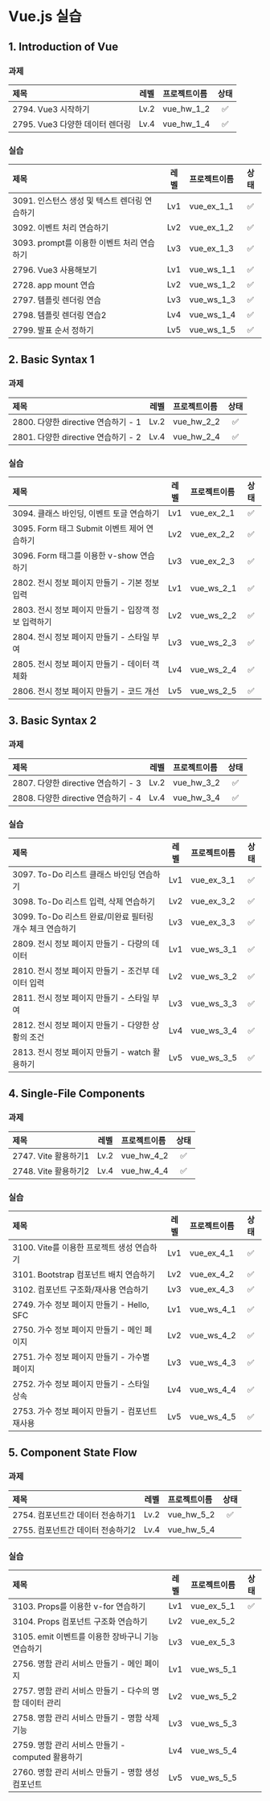 # Vue.js 실습 

## 1. Introduction of Vue

### 과제

|제목|레벨|프로젝트이름|상태|
|:----------|:-----------:|:----------|:------------:|
|2794. Vue3 시작하기|Lv.2|vue_hw_1_2|✅|
|2795. Vue3 다양한 데이터 렌더링|Lv.4|vue_hw_1_4|✅|

### 실습

|제목|레벨|프로젝트이름|상태|
|:----------|:-----------:|:----------|:------------:|
|3091. 인스턴스 생성 및 텍스트 렌더링 연습하기|Lv1|vue_ex_1_1|✅|
|3092. 이벤트 처리 연습하기|Lv2|vue_ex_1_2|✅|
|3093. prompt를 이용한 이벤트 처리 연습하기|Lv3|vue_ex_1_3|✅|
|2796. Vue3 사용해보기|Lv1|vue_ws_1_1|✅|
|2728. app mount 연습|Lv2|vue_ws_1_2|✅|
|2797. 템플릿 렌더링 연습|Lv3|vue_ws_1_3|✅|
|2798. 템플릿 렌더링 연습2|Lv4|vue_ws_1_4|✅|
|2799. 발표 순서 정하기|Lv5|vue_ws_1_5|✅|



## 2. Basic Syntax 1

### 과제

|제목|레벨|프로젝트이름|상태|
|:----------|:-----------:|:----------|:------------:|
|2800. 다양한 directive 연습하기 - 1|Lv.2|vue_hw_2_2|✅|
|2801. 다양한 directive 연습하기 - 2|Lv.4|vue_hw_2_4|✅|

### 실습

|제목|레벨|프로젝트이름|상태|
|:----------|:-----------:|:----------|:------------:|
|3094. 클래스 바인딩, 이벤트 토글 연습하기|Lv1|vue_ex_2_1|✅|
|3095. Form 태그 Submit 이벤트 제어 연습하기|Lv2|vue_ex_2_2|✅|
|3096. Form 태그를 이용한 v-show 연습하기|Lv3|vue_ex_2_3|✅|
|2802. 전시 정보 페이지 만들기 - 기본 정보 입력|Lv1|vue_ws_2_1|✅|
|2803. 전시 정보 페이지 만들기 - 입장객 정보 입력하기|Lv2|vue_ws_2_2|✅|
|2804. 전시  정보 페이지 만들기 - 스타일 부여|Lv3|vue_ws_2_3|✅|
|2805. 전시 정보 페이지 만들기 - 데이터 객체화|Lv4|vue_ws_2_4|✅|
|2806. 전시 정보 페이지 만들기 - 코드 개선|Lv5|vue_ws_2_5|✅|



## 3. Basic Syntax 2

### 과제

|제목|레벨|프로젝트이름|상태|
|:----------|:-----------:|:----------|:------------:|
|2807. 다양한 directive 연습하기 - 3|Lv.2|vue_hw_3_2|✅|
|2808. 다양한 directive 연습하기 - 4|Lv.4|vue_hw_3_4|✅|

### 실습

|제목|레벨|프로젝트이름|상태|
|:----------|:-----------:|:----------|:------------:|
|3097. To-Do 리스트 클래스 바인딩 연습하기|Lv1|vue_ex_3_1|✅|
|3098. To-Do 리스트 입력, 삭제 연습하기|Lv2|vue_ex_3_2|✅|
|3099. To-Do 리스트 완료/미완료 필터링 개수 체크 연습하기|Lv3|vue_ex_3_3|✅|
|2809. 전시 정보 페이지 만들기 - 다량의 데이터|Lv1|vue_ws_3_1|✅|
|2810. 전시 정보 페이지 만들기 - 조건부 데이터 입력|Lv2|vue_ws_3_2|✅|
|2811. 전시 정보 페이지 만들기 - 스타일 부여|Lv3|vue_ws_3_3|✅|
|2812. 전시 정보 페이지 만들기 - 다양한 상황의 조건|Lv4|vue_ws_3_4|✅|
|2813. 전시 정보 페이지 만들기 - watch 활용하기|Lv5|vue_ws_3_5|✅|


## 4. Single-File Components

### 과제

|제목|레벨|프로젝트이름|상태|
|:----------|:-----------:|:----------|:------------:|
|2747. Vite 활용하기1|Lv.2|vue_hw_4_2|✅|
|2748. Vite 활용하기2|Lv.4|vue_hw_4_4|✅|

### 실습

|제목|레벨|프로젝트이름|상태|
|:----------|:-----------:|:----------|:------------:|
|3100. Vite를 이용한 프로젝트 생성 연습하기|Lv1|vue_ex_4_1|✅|
|3101. Bootstrap 컴포넌트 배치 연습하기|Lv2|vue_ex_4_2|✅|
|3102. 컴포넌트 구조화/재사용 연습하기|Lv3|vue_ex_4_3|✅|
|2749. 가수 정보 페이지 만들기 - Hello, SFC|Lv1|vue_ws_4_1|✅|
|2750. 가수 정보 페이지 만들기 - 메인 페이지|Lv2|vue_ws_4_2|✅|
|2751. 가수 정보 페이지 만들기 - 가수별 페이지|Lv3|vue_ws_4_3|✅|
|2752. 가수 정보 페이지 만들기 - 스타일 상속|Lv4|vue_ws_4_4|✅|
|2753. 가수 정보 페이지 만들기 - 컴포넌트 재사용 |Lv5|vue_ws_4_5|✅|


## 5. Component State Flow

### 과제

|제목|레벨|프로젝트이름|상태|
|:----------|:-----------:|:----------|:------------:|
|2754. 컴포넌트간 데이터 전송하기1|Lv.2|vue_hw_5_2|✅|
|2755. 컴포넌트간 데이터 전송하기2|Lv.4|vue_hw_5_4||

### 실습

|제목|레벨|프로젝트이름|상태|
|:----------|:-----------:|:----------|:------------:|
|3103. Props를 이용한 v-for 연습하기|Lv1|vue_ex_5_1|✅|
|3104. Props 컴포넌트 구조화 연습하기|Lv2|vue_ex_5_2||
|3105. emit 이벤트를 이용한 장바구니 기능 연습하기|Lv3|vue_ex_5_3||
|2756. 명함 관리 서비스 만들기 - 메인 페이지|Lv1|vue_ws_5_1||
|2757. 명함 관리 서비스 만들기 - 다수의 명함 데이터 관리|Lv2|vue_ws_5_2||
|2758. 명함 관리 서비스 만들기 - 명함 삭제 기능|Lv3|vue_ws_5_3||
|2759. 명함 관리 서비스 만들기 - computed 활용하기|Lv4|vue_ws_5_4||
|2760. 명함 관리 서비스 만들기 - 명함 생성 컴포넌트|Lv5|vue_ws_5_5||